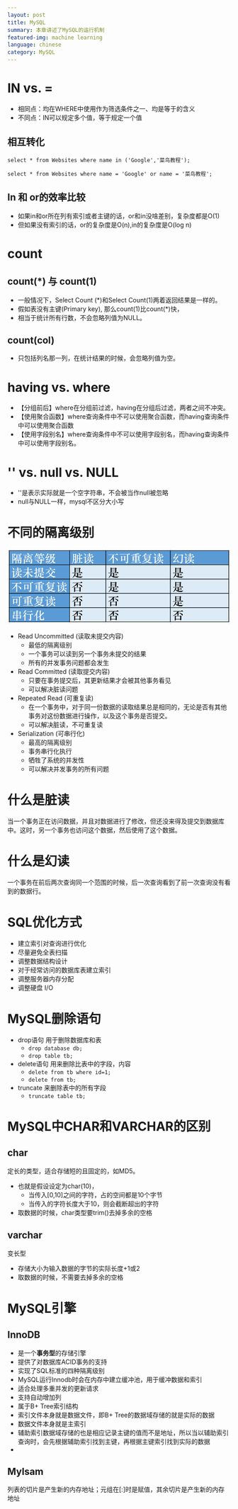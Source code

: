 ```yaml
---
layout: post
title: MySQL
summary: 本章讲述了MySQL的运行机制
featured-img: machine learning
language: chinese 
category: MySQL
---
```


# IN vs. =
- 相同点：均在WHERE中使用作为筛选条件之一、均是等于的含义
- 不同点：IN可以规定多个值，等于规定一个值
## 相互转化

```
select * from Websites where name in ('Google','菜鸟教程');
```
```
select * from Websites where name = 'Google' or name = '菜鸟教程';
```
## In 和 or的效率比较
- 如果in和or所在列有索引或者主键的话，or和in没啥差别，复杂度都是O(1)
- 但如果没有索引的话，or的复杂度是O(n),in的复杂度是O(log n)

# count
## count(*) 与 count(1)
- 一般情况下，Select Count (*)和Select Count(1)两着返回结果是一样的。
- 假如表没有主键(Primary key), 那么count(1)比count(*)快，
- 相当于统计所有行数，不会忽略列值为NULL。

## count(col)
- 只包括列名那一列，在统计结果的时候，会忽略列值为空。

# having vs. where
- 【分组前后】where在分组前过滤，having在分组后过滤，两者之间不冲突。
- 【使用聚合函数】where查询条件中不可以使用聚合函数，而having查询条件中可以使用聚合函数
- 【使用字段别名】where查询条件中不可以使用字段别名，而having查询条件中可以使用字段别名。

# '' vs. null vs. NULL
- ''是表示实际就是一个空字符串，不会被当作null被忽略
- null与NULL一样，mysql不区分大小写

# 不同的隔离级别
![image-1](/assets/img/post_img/isolation.png)
- Read Uncommitted (读取未提交内容)
    - 最低的隔离级别
    - 一个事务可以读到另一个事务未提交的结果
    - 所有的并发事务问题都会发生
- Read Committed (读取提交内容)
    - 只要在事务提交后，其更新结果才会被其他事务看见
    - 可以解决脏读问题
- Repeated Read (可重复读)
    - 在一个事务中，对于同一份数据的读取结果总是相同的，无论是否有其他事务对这份数据进行操作，以及这个事务是否提交。
    - 可以解决脏读，不可重复读
- Serialization (可串行化)
    - 最高的隔离级别
    - 事务串行化执行
    - 牺牲了系统的并发性
    - 可以解决并发事务的所有问题
# 什么是脏读
当一个事务正在访问数据，并且对数据进行了修改，但还没来得及提交到数据库中。这时，另一个事务也访问这个数据，然后使用了这个数据。
# 什么是幻读
一个事务在前后两次查询同一个范围的时候，后一次查询看到了前一次查询没有看到的数据行。

# SQL优化方式
- 建立索引对查询进行优化
- 尽量避免全表扫描
- 调整数据结构设计
- 对于经常访问的数据库表建立索引
- 调整服务器内存分配
- 调整硬盘 I/O


# MySQL删除语句
- drop语句
用于删除数据库和表
    - `drop database db;`
    - `drop table tb;`
- delete语句
用来删除比表中的字段，内容
    - `delete from tb where id=1;`
    - `delete from tb;`
- truncate
来删除表中的所有字段
    - `truncate table tb;`

# MySQL中CHAR和VARCHAR的区别
## char
定长的类型，适合存储短的且固定的，如MD5。

- 也就是假设设定为char(10)，
    - 当传入[0,10]之间的字符，占的空间都是10个字节
    - 当传入的字符长度大于10，则会截断超出的字符
- 取数据的时候，char类型要trim()去掉多余的空格

## varchar
变长型
- 存储大小为输入数据的字节的实际长度+1或2
- 取数据的时候，不需要去掉多余的空格
# MySQL引擎
## InnoDB
- 是一个**事务型**的存储引擎
- 提供了对数据库ACID事务的支持
- 实现了SQL标准的四种隔离级别
- MySQL运行Innodb时会在内存中建立缓冲池，用于缓冲数据和索引
- 适合处理多重并发的更新请求
- 支持自动增加列
- 属于B+ Tree索引结构
- 索引文件本身就是数据文件，即B+ Tree的数据域存储的就是实际的数据
- 数据文件本身就是主索引
- 辅助索引数据域存储的也是相应记录主键的值而不是地址，所以当以辅助索引查询时，会先根据辅助索引找到主键，再根据主键索引找到实际的数据
- 
## Mylsam

 列表的切片是产生新的内存地址；元组在[:]时是赋值，其余切片是产生新的内存地址